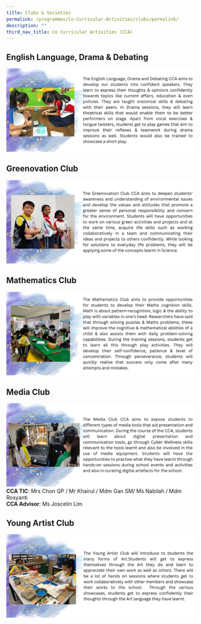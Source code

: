 ```yaml
---
title: Clubs & Societies
permalink: /programmes/Co-Curricular-Activities/clubs/permalink/
description: ""
third_nav_title: Co Curricular Activities (CCA)
---
```

## **English Language, Drama & Debating**
![](/images/Programmes/2022/CCA/CCA-12.jpg)
## **Greenovation Club**
![](/images/Programmes/2022/CCA/CCA-13.jpg)
## **Mathematics Club**
![](/images/Programmes/2022/CCA/CCA-14.jpg)
## **Media Club**
![](/images/Programmes/2022/CCA/CCA-15.jpg)
**CCA TIC**: Mrs Chon QP / Mr Khairul / Mdm Gan SM/ Ms Nabilah / Mdm Rosyanti
<br>**CCA Advisor**: Ms Joscelin Lim
## **Young Artist Club**
![](/images/Programmes/2022/CCA/CCA-16.jpg)